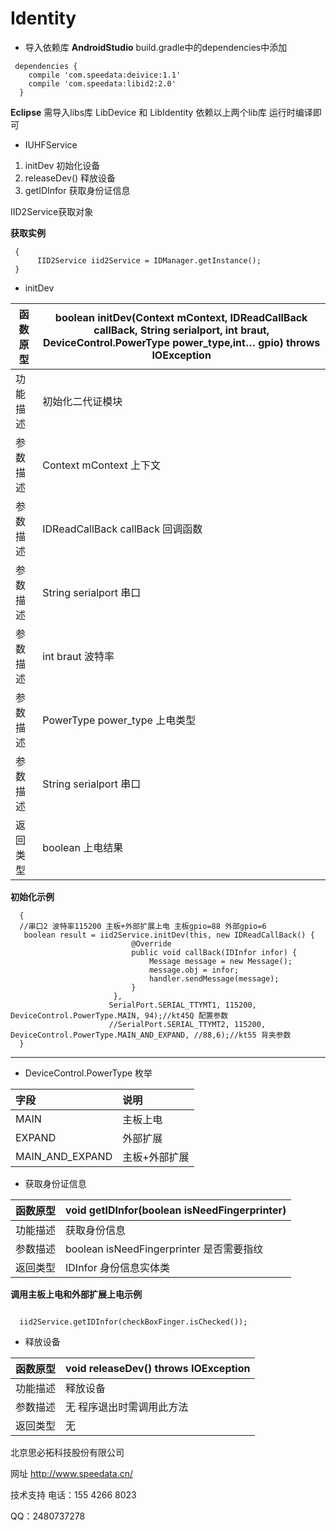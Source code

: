 # Identity
-  导入依赖库
**AndroidStudio** build.gradle中的dependencies中添加

```
 dependencies {
    compile 'com.speedata:deivice:1.1'
    compile 'com.speedata:libid2:2.0'
  }
```
**Eclipse** 需导入libs库 LibDevice 和 LibIdentity
依赖以上两个lib库  运行时编译即可

- IUHFService
1. initDev 初始化设备
1. releaseDev() 释放设备
1. getIDInfor 获取身份证信息


IID2Service获取对象


**获取实例**
```
 {
      IID2Service iid2Service = IDManager.getInstance();
 }
```

-  initDev

函数原型|boolean initDev(Context mContext, IDReadCallBack callBack, String serialport, int braut, DeviceControl.PowerType power_type,int… gpio) throws IOException                                  |
-------    |-------
功能描述  |初始化二代证模块
|参数描述  |Context mContext 上下文 |
|参数描述  |IDReadCallBack callBack 回调函数 |
|参数描述  |String serialport 串口 |
|参数描述  |int braut 波特率 |
|参数描述  |PowerType power_type 上电类型 |
|参数描述  |String serialport 串口 |
|返回类型  |boolean 上电结果|

 **初始化示例**

 ```
   {
   //串口2 波特率115200 主板+外部扩展上电 主板gpio=88 外部gpio=6
    boolean result = iid2Service.initDev(this, new IDReadCallBack() {
                            @Override
                            public void callBack(IDInfor infor) {
                                Message message = new Message();
                                message.obj = infor;
                                handler.sendMessage(message);
                            }
                        },
                       SerialPort.SERIAL_TTYMT1, 115200, DeviceControl.PowerType.MAIN, 94);//kt45Q 配置参数
                       //SerialPort.SERIAL_TTYMT2, 115200, DeviceControl.PowerType.MAIN_AND_EXPAND, //88,6);//kt55 背夹参数
   }
 ```

 ------------


-  DeviceControl.PowerType 枚举



|字段|说明|
|:----    |:-------    |
|MAIN  |主板上电    |
|EXPAND |外部扩展 |
|MAIN_AND_EXPAND |主板+外部扩展 |

-  获取身份证信息

函数原型|void getIDInfor(boolean isNeedFingerprinter)                                  |
-------    |-------
|功能描述  |获取身份信息|
|参数描述  |boolean isNeedFingerprinter 是否需要指纹  |
|返回类型  |IDInfor 身份信息实体类|

**调用主板上电和外部扩展上电示例**

```

  iid2Service.getIDInfor(checkBoxFinger.isChecked());
```

-  释放设备

|函数原型|void releaseDev() throws IOException	                                   |
-------    |-------
|功能描述  |释放设备|
|参数描述  |无  程序退出时需调用此方法|
|返回类型  |无  |



北京思必拓科技股份有限公司

网址 http://www.speedata.cn/

技术支持 电话：155 4266 8023

QQ：2480737278
